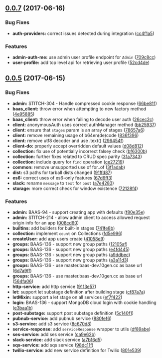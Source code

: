<a name="0.0.7"></a>
## [0.0.7](https://github.com/10gen/stitch-js-sdk/compare/v0.0.6...v0.0.7) (2017-06-16)


### Bug Fixes

* **auth-providers:** correct issues detected during integration ([cc4f1a5](https://github.com/10gen/stitch-js-sdk/commit/cc4f1a5))


### Features

* **admin-auth-me:** use admin user profile endpoint for `Admin` ([709c8cc](https://github.com/10gen/stitch-js-sdk/commit/709c8cc))
* **user-profile:** add top level api for retrieving user profile ([52cd4de](https://github.com/10gen/stitch-js-sdk/commit/52cd4de))



<a name="0.0.5"></a>
## [0.0.5](https://github.com/10gen/stitch-js-sdk/compare/fd5e996...v0.0.5) (2017-06-15)


### Bug Fixes

* **admin:** STITCH-304 - Handle compressed cookie response ([66be811](https://github.com/10gen/stitch-js-sdk/commit/66be811))
* **baas_client:** throw error when attempting to new factory method ([4e95885](https://github.com/10gen/stitch-js-sdk/commit/4e95885))
* **baas_client:** throw error when failing to decode user auth ([26cec2c](https://github.com/10gen/stitch-js-sdk/commit/26cec2c))
* **client:** anonymousAuth uses correct authManager method ([bb25937](https://github.com/10gen/stitch-js-sdk/commit/bb25937))
* **client:** ensure that `stages` param is an array of stages ([78657a6](https://github.com/10gen/stitch-js-sdk/commit/78657a6))
* **client:** remove remaining usage of b64en(de)code ([836f396](https://github.com/10gen/stitch-js-sdk/commit/836f396))
* **client:** remove utf8 decoder and use .text() ([296454f](https://github.com/10gen/stitch-js-sdk/commit/296454f))
* **client-do:** properly accept overridden default values ([d08d812](https://github.com/10gen/stitch-js-sdk/commit/d08d812))
* **collection:** fix use of potentially incorrect falsey check ([bf6300b](https://github.com/10gen/stitch-js-sdk/commit/bf6300b))
* **collection:** further fixes related to CRUD spec parity ([31a7343](https://github.com/10gen/stitch-js-sdk/commit/31a7343))
* **collection:** include query for `find` operation ([ce27219](https://github.com/10gen/stitch-js-sdk/commit/ce27219))
* **common:** remove unsupported use of for..of ([3f1adab](https://github.com/10gen/stitch-js-sdk/commit/3f1adab))
* **dist:** s3 paths for tarball dists changed ([91ffd87](https://github.com/10gen/stitch-js-sdk/commit/91ffd87))
* **es6:** correct uses of es6-only features ([67d6ff3](https://github.com/10gen/stitch-js-sdk/commit/67d6ff3))
* **slack:** rename `message` to `text` for `post` ([a7e4283](https://github.com/10gen/stitch-js-sdk/commit/a7e4283))
* **storage:** more correct check for window existence ([72128f4](https://github.com/10gen/stitch-js-sdk/commit/72128f4))


### Features

* **admin:** BAAS-94 - support creating app with defaults ([f80e35e](https://github.com/10gen/stitch-js-sdk/commit/f80e35e))
* **admin:** STITCH-214 - allow admin client to access allowed request origin info for an app ([008cd60](https://github.com/10gen/stitch-js-sdk/commit/008cd60))
* **builtins:** add builders for built-in stages ([741fe8b](https://github.com/10gen/stitch-js-sdk/commit/741fe8b))
* **collection:** implement `count` on Collections ([fd5e996](https://github.com/10gen/stitch-js-sdk/commit/fd5e996))
* **createUser:** add app users create ([41058e9](https://github.com/10gen/stitch-js-sdk/commit/41058e9))
* **groups:** BAAS-136 - support new group paths ([12105af](https://github.com/10gen/stitch-js-sdk/commit/12105af))
* **groups:** BAAS-136 - support new group paths ([e4fd445](https://github.com/10gen/stitch-js-sdk/commit/e4fd445))
* **groups:** BAAS-136 - support new group paths ([a9ddbec](https://github.com/10gen/stitch-js-sdk/commit/a9ddbec))
* **groups:** BAAS-136 - support new group paths ([a3a11d3](https://github.com/10gen/stitch-js-sdk/commit/a3a11d3))
* **groups:** BAAS-136 - use master.baas-dev.10gen.cc as base url ([6d7a9ff](https://github.com/10gen/stitch-js-sdk/commit/6d7a9ff))
* **groups:** BAAS-136 - use master.baas-dev.10gen.cc as base url ([564fa06](https://github.com/10gen/stitch-js-sdk/commit/564fa06))
* **http-service:** add http service ([9113e57](https://github.com/10gen/stitch-js-sdk/commit/9113e57))
* **let:** support let substage definition after building stage ([cf87a7a](https://github.com/10gen/stitch-js-sdk/commit/cf87a7a))
* **letMixin:** support a let stage on all services ([ef7f422](https://github.com/10gen/stitch-js-sdk/commit/ef7f422))
* **login:** BAAS-136 - support MongoDB cloud login with cookie handling ([e3baa1b](https://github.com/10gen/stitch-js-sdk/commit/e3baa1b))
* **post-substage:** support post substage definition ([5c140f1](https://github.com/10gen/stitch-js-sdk/commit/5c140f1))
* **pubnub-service:** add pubnub service ([880fef6](https://github.com/10gen/stitch-js-sdk/commit/880fef6))
* **s3-service:** add s3 service ([8c670d8](https://github.com/10gen/stitch-js-sdk/commit/8c670d8))
* **service-response:** add `serviceResponse` wrapper to utils ([df89abe](https://github.com/10gen/stitch-js-sdk/commit/df89abe))
* **ses-service:** add ses service ([ca9e62b](https://github.com/10gen/stitch-js-sdk/commit/ca9e62b))
* **slack-service:** add slack service ([a7b16d5](https://github.com/10gen/stitch-js-sdk/commit/a7b16d5))
* **sqs-service:** add sqs service ([98dc11f](https://github.com/10gen/stitch-js-sdk/commit/98dc11f))
* **twilio-service:** add new service definition for Twilio ([801e539](https://github.com/10gen/stitch-js-sdk/commit/801e539))



